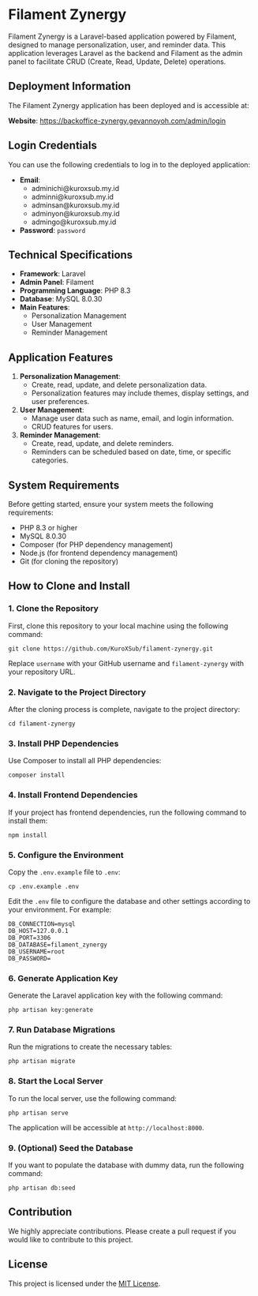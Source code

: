 <h1>Filament Zynergy</h1>

<p>Filament Zynergy is a Laravel-based application powered by Filament, designed to manage personalization, user, and reminder data. This application leverages Laravel as the backend and Filament as the admin panel to facilitate CRUD (Create, Read, Update, Delete) operations.</p>

<h2>Deployment Information</h2>

<p>The Filament Zynergy application has been deployed and is accessible at:</p>

<p><strong>Website</strong>: <a href="https://backoffice-zynergy.gevannoyoh.com/admin/login" target="_blank">https://backoffice-zynergy.gevannoyoh.com/admin/login</a></p>

<div class="credentials">
    <h2>Login Credentials</h2>
    <p>You can use the following credentials to log in to the deployed application:</p>
    <ul>
        <li><strong>Email</strong>:
            <ul>
                <li>adminichi@kuroxsub.my.id</li>
                <li>adminni@kuroxsub.my.id</li>
                <li>adminsan@kuroxsub.my.id</li>
                <li>adminyon@kuroxsub.my.id</li>
                <li>admingo@kuroxsub.my.id</li>
            </ul>
        </li>
        <li><strong>Password</strong>: <code>password</code></li>
    </ul>
</div>

<h2>Technical Specifications</h2>

<ul>
    <li><strong>Framework</strong>: Laravel</li>
    <li><strong>Admin Panel</strong>: Filament</li>
    <li><strong>Programming Language</strong>: PHP 8.3</li>
    <li><strong>Database</strong>: MySQL 8.0.30</li>
    <li><strong>Main Features</strong>:
        <ul>
            <li>Personalization Management</li>
            <li>User Management</li>
            <li>Reminder Management</li>
        </ul>
    </li>
</ul>

<h2>Application Features</h2>

<ol>
    <li><strong>Personalization Management</strong>:
        <ul>
            <li>Create, read, update, and delete personalization data.</li>
            <li>Personalization features may include themes, display settings, and user preferences.</li>
        </ul>
    </li>
    <li><strong>User Management</strong>:
        <ul>
            <li>Manage user data such as name, email, and login information.</li>
            <li>CRUD features for users.</li>
        </ul>
    </li>
    <li><strong>Reminder Management</strong>:
        <ul>
            <li>Create, read, update, and delete reminders.</li>
            <li>Reminders can be scheduled based on date, time, or specific categories.</li>
        </ul>
    </li>
</ol>

<h2>System Requirements</h2>

<p>Before getting started, ensure your system meets the following requirements:</p>

<ul>
    <li>PHP 8.3 or higher</li>
    <li>MySQL 8.0.30</li>
    <li>Composer (for PHP dependency management)</li>
    <li>Node.js (for frontend dependency management)</li>
    <li>Git (for cloning the repository)</li>
</ul>

<h2>How to Clone and Install</h2>

<h3>1. Clone the Repository</h3>
<p>First, clone this repository to your local machine using the following command:</p>
<pre><code>git clone https://github.com/KuroXSub/filament-zynergy.git</code></pre>
<p>Replace <code>username</code> with your GitHub username and <code>filament-zynergy</code> with your repository URL.</p>

<h3>2. Navigate to the Project Directory</h3>
<p>After the cloning process is complete, navigate to the project directory:</p>
<pre><code>cd filament-zynergy</code></pre>

<h3>3. Install PHP Dependencies</h3>
<p>Use Composer to install all PHP dependencies:</p>
<pre><code>composer install</code></pre>

<h3>4. Install Frontend Dependencies</h3>
<p>If your project has frontend dependencies, run the following command to install them:</p>
<pre><code>npm install</code></pre>

<h3>5. Configure the Environment</h3>
<p>Copy the <code>.env.example</code> file to <code>.env</code>:</p>
<pre><code>cp .env.example .env</code></pre>
<p>Edit the <code>.env</code> file to configure the database and other settings according to your environment. For example:</p>
<pre><code>DB_CONNECTION=mysql
DB_HOST=127.0.0.1
DB_PORT=3306
DB_DATABASE=filament_zynergy
DB_USERNAME=root
DB_PASSWORD=</code></pre>

<h3>6. Generate Application Key</h3>
<p>Generate the Laravel application key with the following command:</p>
<pre><code>php artisan key:generate</code></pre>

<h3>7. Run Database Migrations</h3>
<p>Run the migrations to create the necessary tables:</p>
<pre><code>php artisan migrate</code></pre>

<h3>8. Start the Local Server</h3>
<p>To run the local server, use the following command:</p>
<pre><code>php artisan serve</code></pre>
<p>The application will be accessible at <code>http://localhost:8000</code>.</p>

<h3>9. (Optional) Seed the Database</h3>
<p>If you want to populate the database with dummy data, run the following command:</p>
<pre><code>php artisan db:seed</code></pre>

<h2>Contribution</h2>
<p>We highly appreciate contributions. Please create a pull request if you would like to contribute to this project.</p>

<h2>License</h2>
<p>This project is licensed under the <a href="LICENSE" target="_blank">MIT License</a>.</p>

</body>
</html>